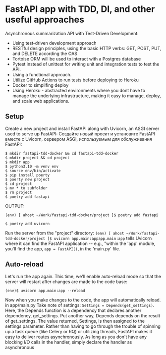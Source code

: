 
# FastAPI app with TDD, DI, and other useful approaches
Asynchronous summarization API with Test-Driven Development:

 - Using test-driven development approach
 - RESTful design principles, using the basic HTTP verbs: GET, POST, PUT, and DELETE according the OAS
 - Tortoise ORM will be used to interact with a Postgres database
 - Pytest instead of unittest for writing unit and integration tests to test the API. 
 - Using a functional approach.
 - Utilize GitHub Actions to run tests before deploying to Heroku
 - Docker to simplifing deploy
 - Using Heroku - abstracted environments where you dont have to manage the underlying infrastructure, 
making it easy to manage, deploy, and scale web applications.

## Setup
Create a new project and install FastAPI along with Uvicorn, an ASGI server used to serve up FastAPI:
Создайте новый проект и установите FastAPI вместе с Uvicorn, сервером ASGI, используемым для обслуживания FastAPI:

    $ mkdir fastapi-tdd-docker && cd fastapi-tdd-docker
    $ mkdir project && cd project
    $ mkdir app
    $ python3.10 -m venv env
    $ source env/bin/activate
    $ pip install poerty
    $ poerty new project
    $ cd project 
    $ mv * to subfolder
    $ rm project
    $ poetry add fastapi 

OUTPUT:

    (env) [ ahost ~/Work/fastapi-tdd-docker/project ]$ poetry add fastapi
    
    $ poetry add uvicorn

Run the server from the "project" directory:
`(env) [ ahost ~/Work/fastapi-tdd-docker/project ]$ uvicorn app.main:appapp.main:app` 
tells Uvicorn where it can find the FastAPI application -- e.g., "within the 'app' module, you'll find the app, `app = FastAPI()`, in the 'main.py' file.

## Auto-reload
Let's run the app again. This time, we'll enable auto-reload mode so that the server will restart after changes are made to the code base:

    (env)$ uvicorn app.main:app --reload

Now when you make changes to the code, the app will automatically reload. 
in app/main.py 
Take note of settings: `Settings = Depends(get_settings)`. 
Here, the Depends function is a dependency that declares another dependency, get_settings. 
Put another way, Depends depends on the result of get_settings. 
The value returned, Settings, is then assigned to the settings parameter.
Rather than having to go through the trouble of spinning up a task queue (like Celery or RQ) or utilizing threads, 
FastAPI makes it easy to deliver routes asynchronously. 
As long as you don't have any blocking I/O calls in the handler, simply declare the handler as asynchronous

